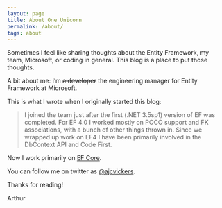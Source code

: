 ```yaml
---
layout: page
title: About One Unicorn
permalink: /about/
tags: about
---
```


Sometimes I feel like sharing thoughts about the Entity Framework, my team, Microsoft, or coding in general.
This blog is a place to put those thoughts.

A bit about me: I’m ~~a developer~~ the engineering manager for Entity Framework at Microsoft.

This is what I wrote when I originally started this blog:

> I joined the team just after the first (.NET 3.5sp1) version of EF was completed.
For EF 4.0 I worked mostly on POCO support and FK associations, with a bunch of other things thrown in.
Since we wrapped up work on EF4 I have been primarily involved in the DbContext API and Code First.

Now I work primarily on [EF Core]().

You can follow me on twitter as [@ajcvickers](https://twitter.com/ajcvickers).

Thanks for reading!

Arthur